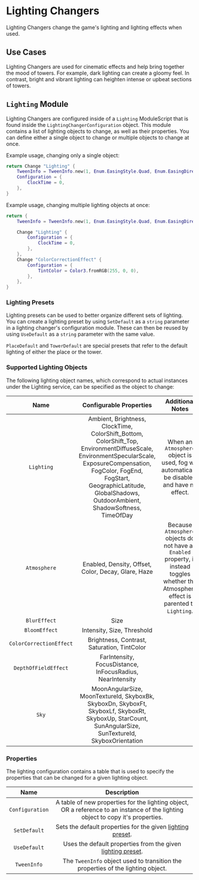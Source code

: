 # Lighting Changers

Lighting Changers change the game's lighting and lighting effects when used.

## Use Cases

Lighting Changers are used for cinematic effects and help bring together the
mood of towers. For example, dark lighting can create a gloomy feel. In contrast, bright and
vibrant lighting can heighten intense or upbeat sections of towers.

## `Lighting` Module

Lighting Changers are configured inside of a `Lighting` ModuleScript that is found inside the
`LightingChangerConfiguration` object. This module contains a list of lighting objects to change, as well as their properties.
You can define either a single object to change or multiple objects to change at once.

Example usage, changing only a single object:

```lua
return Change "Lighting" {
    TweenInfo = TweenInfo.new(1, Enum.EasingStyle.Quad, Enum.EasingDirection.Out),
    Configuration = {
        ClockTime = 0,
    },
}
```

Example usage, changing multiple lighting objects at once:

```lua
return {
    TweenInfo = TweenInfo.new(1, Enum.EasingStyle.Quad, Enum.EasingDirection.Out),

    Change "Lighting" {
        Configuration = {
            ClockTime = 0,
        },
    },
    Change "ColorCorrectionEffect" {
        Configuration = {
            TintColor = Color3.fromRGB(255, 0, 0),
        },
    },
}
```

### Lighting Presets

Lighting presets can be used to better organize different sets of lighting.
You can create a lighting preset by using `SetDefault` as a `string` parameter in a
lighting changer's configuration module. These can then be reused by using `UseDefault`
as a `string` parameter with the same value.

`PlaceDefault` and `TowerDefault` are special presets that refer to the default lighting of either the place or the tower.

### Supported Lighting Objects

The following lighting object names, which correspond to actual instances under
the Lighting service, can be specified as the object to change:

| Name | Configurable Properties | Additional Notes
|:-----:|:-----:|:-----:
| `Lighting` | Ambient, Brightness, ClockTime, ColorShift_Bottom, ColorShift_Top, EnvironmentDiffuseScale, EnvironmentSpecularScale, ExposureCompensation, FogColor, FogEnd, FogStart, GeographicLatitude, GlobalShadows,  OutdoorAmbient, ShadowSoftness, TimeOfDay | When an `Atmosphere` object is used, fog will automatically be disabled and have no effect.
| `Atmosphere` | Enabled, Density, Offset, Color, Decay, Glare, Haze | Because `Atmosphere` objects do not have an `Enabled` property, it instead toggles whether the Atmosphere effect is parented to `Lighting`.
| `BlurEffect` | Size
| `BloomEffect` | Intensity, Size, Threshold
| `ColorCorrectionEffect` | Brightness, Contrast, Saturation, TintColor
| `DepthOfFieldEffect` | FarIntensity, FocusDistance, InFocusRadius, NearIntensity
| `Sky` | MoonAngularSize, MoonTextureId, SkyboxBk, SkyboxDn, SkyboxFt, SkyboxLf, SkyboxRt, SkyboxUp, StarCount, SunAngularSize, SunTextureId, SkyboxOrientation

### Properties

The lighting configuration contains a table that is used to specify the
properties that can be changed for a given lighting object.

| Name | Description
|:-----:|:-----:
| `Configuration` | A table of new properties for the lighting object, OR a reference to an instance of the lighting object to copy it's properties.
| `SetDefault` | Sets the default properties for the given [lighting preset](#lighting-presets).
| `UseDefault` | Uses the default properties from the given [lighting preset](#lighting-presets).
| `TweenInfo` | The `TweenInfo` object used to transition the properties of the lighting object.
